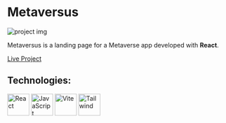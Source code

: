 <h1>Metaversus</h1>

<img src='' alt='project img' />

<p>Metaversus is a landing page for a Metaverse app developed with <b>React</b>.</p>

<a href='https://lucas1337dev.github.io/Metaversus/'>Live Project</a>

<h2>Technologies:</h2>
<p>
 <img src='https://upload.wikimedia.org/wikipedia/commons/thumb/a/a7/React-icon.svg/1200px-React-icon.svg.png' alt='React' width='50' /> 
 <img src='https://logospng.org/download/javascript/logo-javascript-icon-1024.png' alt='JavaScript' width='50' /> 
 <img src='https://vitejs.dev/logo-with-shadow.png' alt='Vite' width='50' /> 
 <img src='https://upload.wikimedia.org/wikipedia/commons/thumb/d/d5/Tailwind_CSS_Logo.svg/2048px-Tailwind_CSS_Logo.svg.png' alt='Tailwind' width='50' />
</p>
